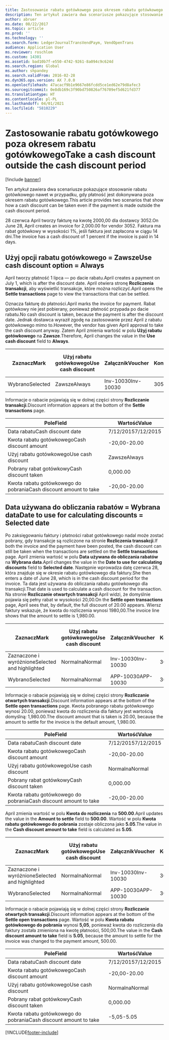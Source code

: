 ```yaml
---
title: Zastosowanie rabatu gotówkowego poza okresem rabatu gotówkowego
description: Ten artykuł zawiera dwa scenariusze pokazujące stosowanie rabatu gotówkowego nawet w przypadku, gdy płatność jest dokonywana poza okresem rabatu gotówkowego.
author: abruer
ms.date: 08/22/2017
ms.topic: article
ms.prod: ''
ms.technology: ''
ms.search.form: LedgerJournalTransVendPaym, VendOpenTrans
audience: Application User
ms.reviewer: roschlom
ms.custom: 14301
ms.assetid: bad10b7f-e550-4742-9261-8a094c9c624d
ms.search.region: Global
ms.author: shpandey
ms.search.validFrom: 2016-02-28
ms.dyn365.ops.version: AX 7.0.0
ms.openlocfilehash: 47acacf9b1e9667e86fcdd5ce1ed62e79d8afec3
ms.sourcegitcommit: 0e8db169c3f90bd750826af76709ef5d621fd377
ms.translationtype: HT
ms.contentlocale: pl-PL
ms.lasthandoff: 04/01/2021
ms.locfileid: "5810229"
---
```

# <a name="take-a-cash-discount-outside-the-cash-discount-period"></a><span data-ttu-id="52fc1-103">Zastosowanie rabatu gotówkowego poza okresem rabatu gotówkowego</span><span class="sxs-lookup"><span data-stu-id="52fc1-103">Take a cash discount outside the cash discount period</span></span>

[!include [banner](../includes/banner.md)]

<span data-ttu-id="52fc1-104">Ten artykuł zawiera dwa scenariusze pokazujące stosowanie rabatu gotówkowego nawet w przypadku, gdy płatność jest dokonywana poza okresem rabatu gotówkowego.</span><span class="sxs-lookup"><span data-stu-id="52fc1-104">This article provides two scenarios that show how a cash discount can be taken even if the payment is made outside the cash discount period.</span></span>

<span data-ttu-id="52fc1-105">28 czerwca April tworzy fakturę na kwotę 2000,00 dla dostawcy 3052.</span><span class="sxs-lookup"><span data-stu-id="52fc1-105">On June 28, April creates an invoice for 2,000.00 for vendor 3052.</span></span> <span data-ttu-id="52fc1-106">Faktura ma rabat gotówkowy w wysokości 1%, jeśli faktura jest zapłacona w ciągu 14 dni.</span><span class="sxs-lookup"><span data-stu-id="52fc1-106">The invoice has a cash discount of 1 percent if the invoice is paid in 14 days.</span></span>

## <a name="use-cash-discount-option--always"></a><span data-ttu-id="52fc1-107">Użyj opcji rabatu gotówkowego = Zawsze</span><span class="sxs-lookup"><span data-stu-id="52fc1-107">Use cash discount option = Always</span></span>
<span data-ttu-id="52fc1-108">April tworzy płatność 1 lipca — po dacie rabatu.</span><span class="sxs-lookup"><span data-stu-id="52fc1-108">April creates a payment on July 1, which is after the discount date.</span></span> <span data-ttu-id="52fc1-109">April otwiera stronę **Rozliczenia transakcji**, aby wyświetlić transakcje, które można rozliczyć.</span><span class="sxs-lookup"><span data-stu-id="52fc1-109">April opens the **Settle transactions** page to view the transactions that can be settled.</span></span> 

<span data-ttu-id="52fc1-110">Oznacza fakturę do płatności.</span><span class="sxs-lookup"><span data-stu-id="52fc1-110">April marks the invoice for payment.</span></span> <span data-ttu-id="52fc1-111">Rabat gotówkowy nie jest pobierany, ponieważ płatność przypada po dacie rabatu.</span><span class="sxs-lookup"><span data-stu-id="52fc1-111">No cash discount is taken, because the payment is after the discount date.</span></span> <span data-ttu-id="52fc1-112">Jednak dostawca wyraził zgodę na zastosowanie przez April z rabatu gotówkowego mimo to.</span><span class="sxs-lookup"><span data-stu-id="52fc1-112">However, the vendor has given April approval to take the cash discount anyway.</span></span> <span data-ttu-id="52fc1-113">Zatem April zmienia wartość w polu **Użyj rabatu gotówkowego** na **Zawsze**.</span><span class="sxs-lookup"><span data-stu-id="52fc1-113">Therefore, April changes the value in the **Use cash discount** field to **Always**.</span></span>

| <span data-ttu-id="52fc1-114">Zaznacz</span><span class="sxs-lookup"><span data-stu-id="52fc1-114">Mark</span></span>     | <span data-ttu-id="52fc1-115">Użyj rabatu gotówkowego</span><span class="sxs-lookup"><span data-stu-id="52fc1-115">Use cash discount</span></span> | <span data-ttu-id="52fc1-116">Załącznik</span><span class="sxs-lookup"><span data-stu-id="52fc1-116">Voucher</span></span>   | <span data-ttu-id="52fc1-117">Konto</span><span class="sxs-lookup"><span data-stu-id="52fc1-117">Account</span></span> | <span data-ttu-id="52fc1-118">Data rabatu gotówkowego</span><span class="sxs-lookup"><span data-stu-id="52fc1-118">Cash discount date</span></span> | <span data-ttu-id="52fc1-119">Data wymagalności</span><span class="sxs-lookup"><span data-stu-id="52fc1-119">Due date</span></span>  | <span data-ttu-id="52fc1-120">Faktura</span><span class="sxs-lookup"><span data-stu-id="52fc1-120">Invoice</span></span> | <span data-ttu-id="52fc1-121">Kwota w walucie transakcji</span><span class="sxs-lookup"><span data-stu-id="52fc1-121">Amount in transaction currency</span></span> | <span data-ttu-id="52fc1-122">Waluta</span><span class="sxs-lookup"><span data-stu-id="52fc1-122">Currency</span></span> | <span data-ttu-id="52fc1-123">Kwota do rozliczenia</span><span class="sxs-lookup"><span data-stu-id="52fc1-123">Amount to settle</span></span> |
|----------|-------------------|-----------|---------|--------------------|-----------|---------|--------------------------------|----------|------------------|
| <span data-ttu-id="52fc1-124">Wybrano</span><span class="sxs-lookup"><span data-stu-id="52fc1-124">Selected</span></span> | <span data-ttu-id="52fc1-125">Zawsze</span><span class="sxs-lookup"><span data-stu-id="52fc1-125">Always</span></span>            | <span data-ttu-id="52fc1-126">Inv-10030</span><span class="sxs-lookup"><span data-stu-id="52fc1-126">Inv-10030</span></span> | <span data-ttu-id="52fc1-127">3052</span><span class="sxs-lookup"><span data-stu-id="52fc1-127">3052</span></span>    | <span data-ttu-id="52fc1-128">6/28/2015</span><span class="sxs-lookup"><span data-stu-id="52fc1-128">6/28/2015</span></span>          | <span data-ttu-id="52fc1-129">7/12/2015</span><span class="sxs-lookup"><span data-stu-id="52fc1-129">7/12/2015</span></span> | <span data-ttu-id="52fc1-130">10030</span><span class="sxs-lookup"><span data-stu-id="52fc1-130">10030</span></span>   | <span data-ttu-id="52fc1-131">-2000,00</span><span class="sxs-lookup"><span data-stu-id="52fc1-131">-2,000.00</span></span>                      | <span data-ttu-id="52fc1-132">USD</span><span class="sxs-lookup"><span data-stu-id="52fc1-132">USD</span></span>      | <span data-ttu-id="52fc1-133">-1980,00</span><span class="sxs-lookup"><span data-stu-id="52fc1-133">-1,980.00</span></span>        |

<span data-ttu-id="52fc1-134">Informacje o rabacie pojawiają się w dolnej części strony **Rozliczanie transakcji**.</span><span class="sxs-lookup"><span data-stu-id="52fc1-134">Discount information appears at the bottom of the **Settle transactions** page.</span></span>

| <span data-ttu-id="52fc1-135">Pole</span><span class="sxs-lookup"><span data-stu-id="52fc1-135">Field</span></span>                        | <span data-ttu-id="52fc1-136">Wartość</span><span class="sxs-lookup"><span data-stu-id="52fc1-136">Value</span></span>     |
|------------------------------|-----------|
| <span data-ttu-id="52fc1-137">Data rabatu</span><span class="sxs-lookup"><span data-stu-id="52fc1-137">Cash discount date</span></span>           | <span data-ttu-id="52fc1-138">7/12/2015</span><span class="sxs-lookup"><span data-stu-id="52fc1-138">7/12/2015</span></span> |
| <span data-ttu-id="52fc1-139">Kwota rabatu gotówkowego</span><span class="sxs-lookup"><span data-stu-id="52fc1-139">Cash discount amount</span></span>         | <span data-ttu-id="52fc1-140">-20,00</span><span class="sxs-lookup"><span data-stu-id="52fc1-140">-20.00</span></span>    |
| <span data-ttu-id="52fc1-141">Użyj rabatu gotówkowego</span><span class="sxs-lookup"><span data-stu-id="52fc1-141">Use cash discount</span></span>            | <span data-ttu-id="52fc1-142">Zawsze</span><span class="sxs-lookup"><span data-stu-id="52fc1-142">Always</span></span>    |
| <span data-ttu-id="52fc1-143">Pobrany rabat gotówkowy</span><span class="sxs-lookup"><span data-stu-id="52fc1-143">Cash discount taken</span></span>          | <span data-ttu-id="52fc1-144">0,00</span><span class="sxs-lookup"><span data-stu-id="52fc1-144">0.00</span></span>      |
| <span data-ttu-id="52fc1-145">Kwota rabatu gotówkowego do pobrania</span><span class="sxs-lookup"><span data-stu-id="52fc1-145">Cash discount amount to take</span></span> | <span data-ttu-id="52fc1-146">-20,00</span><span class="sxs-lookup"><span data-stu-id="52fc1-146">-20.00</span></span>    |

## <a name="date-to-use-for-calculating-discounts--selected-date"></a><span data-ttu-id="52fc1-147">Data używana do obliczania rabatów = Wybrana data</span><span class="sxs-lookup"><span data-stu-id="52fc1-147">Date to use for calculating discounts = Selected date</span></span>
<span data-ttu-id="52fc1-148">Po zaksięgowaniu faktury i płatności rabat gotówkowego nadal może zostać pobrany, gdy transakcje są rozliczone na stronie **Rozliczenia transakcji**.</span><span class="sxs-lookup"><span data-stu-id="52fc1-148">If both the invoice and the payment have been posted, the cash discount can still be taken when the transactions are settled on the **Settle transactions** page.</span></span> <span data-ttu-id="52fc1-149">April zmienia wartość w polu **Data używana do obliczania rabatów** na **Wybrana data**.</span><span class="sxs-lookup"><span data-stu-id="52fc1-149">April changes the value in the **Date to use for calculating discounts** field to **Selected date**.</span></span> <span data-ttu-id="52fc1-150">Następnie wprowadza datę czerwca 28, która znajduje się w okresie rabatu gotówkowego dla faktury.</span><span class="sxs-lookup"><span data-stu-id="52fc1-150">She then enters a date of June 28, which is in the cash discount period for the invoice.</span></span> <span data-ttu-id="52fc1-151">Ta data jest używana do obliczania rabatu gotówkowego dla transakcji.</span><span class="sxs-lookup"><span data-stu-id="52fc1-151">That date is used to calculate a cash discount for the transaction.</span></span> <span data-ttu-id="52fc1-152">Na stronie **Rozliczanie otwartych transakcji** April widzi, że domyślnie pojawia się pełny rabat w wysokości 20,00.</span><span class="sxs-lookup"><span data-stu-id="52fc1-152">On the **Settle open transactions** page, April sees that, by default, the full discount of 20.00 appears.</span></span> <span data-ttu-id="52fc1-153">Wiersz faktury wskazuje, że kwota do rozliczenia wynosi 1980,00.</span><span class="sxs-lookup"><span data-stu-id="52fc1-153">The invoice line shows that the amount to settle is 1,980.00.</span></span>

| <span data-ttu-id="52fc1-154">Zaznacz</span><span class="sxs-lookup"><span data-stu-id="52fc1-154">Mark</span></span>                     | <span data-ttu-id="52fc1-155">Użyj rabatu gotówkowego</span><span class="sxs-lookup"><span data-stu-id="52fc1-155">Use cash discount</span></span> | <span data-ttu-id="52fc1-156">Załącznik</span><span class="sxs-lookup"><span data-stu-id="52fc1-156">Voucher</span></span>   | <span data-ttu-id="52fc1-157">Konto</span><span class="sxs-lookup"><span data-stu-id="52fc1-157">Account</span></span> | <span data-ttu-id="52fc1-158">Data rabatu gotówkowego</span><span class="sxs-lookup"><span data-stu-id="52fc1-158">Cash discount date</span></span> | <span data-ttu-id="52fc1-159">Data wymagalności</span><span class="sxs-lookup"><span data-stu-id="52fc1-159">Due date</span></span>  | <span data-ttu-id="52fc1-160">Faktura</span><span class="sxs-lookup"><span data-stu-id="52fc1-160">Invoice</span></span> | <span data-ttu-id="52fc1-161">Kwota w walucie transakcji</span><span class="sxs-lookup"><span data-stu-id="52fc1-161">Amount in transaction currency</span></span> | <span data-ttu-id="52fc1-162">Waluta</span><span class="sxs-lookup"><span data-stu-id="52fc1-162">Currency</span></span> | <span data-ttu-id="52fc1-163">Kwota do rozliczenia</span><span class="sxs-lookup"><span data-stu-id="52fc1-163">Amount to settle</span></span> |
|--------------------------|-------------------|-----------|---------|--------------------|-----------|---------|--------------------------------|----------|------------------|
| <span data-ttu-id="52fc1-164">Zaznaczone i wyróżnione</span><span class="sxs-lookup"><span data-stu-id="52fc1-164">Selected and highlighted</span></span> | <span data-ttu-id="52fc1-165">Normalna</span><span class="sxs-lookup"><span data-stu-id="52fc1-165">Normal</span></span>            | <span data-ttu-id="52fc1-166">Inv-10030</span><span class="sxs-lookup"><span data-stu-id="52fc1-166">Inv-10030</span></span> | <span data-ttu-id="52fc1-167">3052</span><span class="sxs-lookup"><span data-stu-id="52fc1-167">3052</span></span>    | <span data-ttu-id="52fc1-168">6/28/2015</span><span class="sxs-lookup"><span data-stu-id="52fc1-168">6/28/2015</span></span>          | <span data-ttu-id="52fc1-169">7/12/2015</span><span class="sxs-lookup"><span data-stu-id="52fc1-169">7/12/2015</span></span> | <span data-ttu-id="52fc1-170">10030</span><span class="sxs-lookup"><span data-stu-id="52fc1-170">10030</span></span>   | <span data-ttu-id="52fc1-171">-2000,00</span><span class="sxs-lookup"><span data-stu-id="52fc1-171">-2,000.00</span></span>                      | <span data-ttu-id="52fc1-172">USD</span><span class="sxs-lookup"><span data-stu-id="52fc1-172">USD</span></span>      | <span data-ttu-id="52fc1-173">-1980,00</span><span class="sxs-lookup"><span data-stu-id="52fc1-173">-1,980.00</span></span>        |
| <span data-ttu-id="52fc1-174">Wybrano</span><span class="sxs-lookup"><span data-stu-id="52fc1-174">Selected</span></span>                 | <span data-ttu-id="52fc1-175">Normalna</span><span class="sxs-lookup"><span data-stu-id="52fc1-175">Normal</span></span>            | <span data-ttu-id="52fc1-176">APP-10030</span><span class="sxs-lookup"><span data-stu-id="52fc1-176">APP-10030</span></span> | <span data-ttu-id="52fc1-177">3052</span><span class="sxs-lookup"><span data-stu-id="52fc1-177">3052</span></span>    | <span data-ttu-id="52fc1-178">7/15/2015</span><span class="sxs-lookup"><span data-stu-id="52fc1-178">7/15/2015</span></span>          | <span data-ttu-id="52fc1-179">7/15/2015</span><span class="sxs-lookup"><span data-stu-id="52fc1-179">7/15/2015</span></span> |         | <span data-ttu-id="52fc1-180">500,00</span><span class="sxs-lookup"><span data-stu-id="52fc1-180">500.00</span></span>                         | <span data-ttu-id="52fc1-181">USD</span><span class="sxs-lookup"><span data-stu-id="52fc1-181">USD</span></span>      | <span data-ttu-id="52fc1-182">500,00</span><span class="sxs-lookup"><span data-stu-id="52fc1-182">500.00</span></span>           |

<span data-ttu-id="52fc1-183">Informacje o rabacie pojawiają się w dolnej części strony **Rozliczanie otwartych transakcji**.</span><span class="sxs-lookup"><span data-stu-id="52fc1-183">Discount information appears at the bottom of the **Settle open transactions** page.</span></span> <span data-ttu-id="52fc1-184">Kwota pobranego rabatu gotówkowego wynosi 20.00, ponieważ kwota do rozliczenia dla faktury jest wartością domyślną: 1,980.00.</span><span class="sxs-lookup"><span data-stu-id="52fc1-184">The discount amount that is taken is 20.00, because the amount to settle for the invoice is the default amount, 1,980.00.</span></span>

| <span data-ttu-id="52fc1-185">Pole</span><span class="sxs-lookup"><span data-stu-id="52fc1-185">Field</span></span>                        | <span data-ttu-id="52fc1-186">Wartość</span><span class="sxs-lookup"><span data-stu-id="52fc1-186">Value</span></span>     |
|------------------------------|-----------|
| <span data-ttu-id="52fc1-187">Data rabatu</span><span class="sxs-lookup"><span data-stu-id="52fc1-187">Cash discount date</span></span>           | <span data-ttu-id="52fc1-188">7/12/2015</span><span class="sxs-lookup"><span data-stu-id="52fc1-188">7/12/2015</span></span> |
| <span data-ttu-id="52fc1-189">Kwota rabatu gotówkowego</span><span class="sxs-lookup"><span data-stu-id="52fc1-189">Cash discount amount</span></span>         | <span data-ttu-id="52fc1-190">-20,00</span><span class="sxs-lookup"><span data-stu-id="52fc1-190">-20.00</span></span>    |
| <span data-ttu-id="52fc1-191">Użyj rabatu gotówkowego</span><span class="sxs-lookup"><span data-stu-id="52fc1-191">Use cash discount</span></span>            | <span data-ttu-id="52fc1-192">Normalna</span><span class="sxs-lookup"><span data-stu-id="52fc1-192">Normal</span></span>    |
| <span data-ttu-id="52fc1-193">Pobrany rabat gotówkowy</span><span class="sxs-lookup"><span data-stu-id="52fc1-193">Cash discount taken</span></span>          | <span data-ttu-id="52fc1-194">0,00</span><span class="sxs-lookup"><span data-stu-id="52fc1-194">0.00</span></span>      |
| <span data-ttu-id="52fc1-195">Kwota rabatu gotówkowego do pobrania</span><span class="sxs-lookup"><span data-stu-id="52fc1-195">Cash discount amount to take</span></span> | <span data-ttu-id="52fc1-196">-20,00</span><span class="sxs-lookup"><span data-stu-id="52fc1-196">-20.00</span></span>    |

<span data-ttu-id="52fc1-197">April zmienia wartość w polu **Kwota do rozliczenia** na **500.00**.</span><span class="sxs-lookup"><span data-stu-id="52fc1-197">April updates the value in the **Amount to settle** field to **500.00**.</span></span> <span data-ttu-id="52fc1-198">Wartość w polu **Kwota rabatu gotówkowego do pobrania** zostaje obliczona jako **5.05**.</span><span class="sxs-lookup"><span data-stu-id="52fc1-198">The value in the **Cash discount amount to take** field is calculated as **5.05**.</span></span>

| <span data-ttu-id="52fc1-199">Zaznacz</span><span class="sxs-lookup"><span data-stu-id="52fc1-199">Mark</span></span>                     | <span data-ttu-id="52fc1-200">Użyj rabatu gotówkowego</span><span class="sxs-lookup"><span data-stu-id="52fc1-200">Use cash discount</span></span> | <span data-ttu-id="52fc1-201">Załącznik</span><span class="sxs-lookup"><span data-stu-id="52fc1-201">Voucher</span></span>   | <span data-ttu-id="52fc1-202">Konto</span><span class="sxs-lookup"><span data-stu-id="52fc1-202">Account</span></span> | <span data-ttu-id="52fc1-203">Data</span><span class="sxs-lookup"><span data-stu-id="52fc1-203">Date</span></span>      | <span data-ttu-id="52fc1-204">Data wymagalności</span><span class="sxs-lookup"><span data-stu-id="52fc1-204">Due date</span></span>  | <span data-ttu-id="52fc1-205">Faktura</span><span class="sxs-lookup"><span data-stu-id="52fc1-205">Invoice</span></span> | <span data-ttu-id="52fc1-206">Kwota w walucie transakcji</span><span class="sxs-lookup"><span data-stu-id="52fc1-206">Amount in transaction currency</span></span> | <span data-ttu-id="52fc1-207">Waluta</span><span class="sxs-lookup"><span data-stu-id="52fc1-207">Currency</span></span> | <span data-ttu-id="52fc1-208">Kwota do rozliczenia</span><span class="sxs-lookup"><span data-stu-id="52fc1-208">Amount to settle</span></span> |
|--------------------------|-------------------|-----------|---------|-----------|-----------|---------|--------------------------------|----------|------------------|
| <span data-ttu-id="52fc1-209">Zaznaczone i wyróżnione</span><span class="sxs-lookup"><span data-stu-id="52fc1-209">Selected and highlighted</span></span> | <span data-ttu-id="52fc1-210">Normalna</span><span class="sxs-lookup"><span data-stu-id="52fc1-210">Normal</span></span>            | <span data-ttu-id="52fc1-211">Inv-10030</span><span class="sxs-lookup"><span data-stu-id="52fc1-211">Inv-10030</span></span> | <span data-ttu-id="52fc1-212">3052</span><span class="sxs-lookup"><span data-stu-id="52fc1-212">3052</span></span>    | <span data-ttu-id="52fc1-213">6/28/2015</span><span class="sxs-lookup"><span data-stu-id="52fc1-213">6/28/2015</span></span> | <span data-ttu-id="52fc1-214">7/12/2015</span><span class="sxs-lookup"><span data-stu-id="52fc1-214">7/12/2015</span></span> | <span data-ttu-id="52fc1-215">10030</span><span class="sxs-lookup"><span data-stu-id="52fc1-215">10030</span></span>   | <span data-ttu-id="52fc1-216">2000,00</span><span class="sxs-lookup"><span data-stu-id="52fc1-216">2,000.00</span></span>                       | <span data-ttu-id="52fc1-217">USD</span><span class="sxs-lookup"><span data-stu-id="52fc1-217">USD</span></span>      | <span data-ttu-id="52fc1-218">-500,00</span><span class="sxs-lookup"><span data-stu-id="52fc1-218">-500.00</span></span>          |
| <span data-ttu-id="52fc1-219">Wybrano</span><span class="sxs-lookup"><span data-stu-id="52fc1-219">Selected</span></span>                 | <span data-ttu-id="52fc1-220">Normalna</span><span class="sxs-lookup"><span data-stu-id="52fc1-220">Normal</span></span>            | <span data-ttu-id="52fc1-221">APP-10030</span><span class="sxs-lookup"><span data-stu-id="52fc1-221">APP-10030</span></span> | <span data-ttu-id="52fc1-222">3052</span><span class="sxs-lookup"><span data-stu-id="52fc1-222">3052</span></span>    | <span data-ttu-id="52fc1-223">7/15/2015</span><span class="sxs-lookup"><span data-stu-id="52fc1-223">7/15/2015</span></span> | <span data-ttu-id="52fc1-224">7/15/2015</span><span class="sxs-lookup"><span data-stu-id="52fc1-224">7/15/2015</span></span> |         | <span data-ttu-id="52fc1-225">500,00</span><span class="sxs-lookup"><span data-stu-id="52fc1-225">500.00</span></span>                         | <span data-ttu-id="52fc1-226">USD</span><span class="sxs-lookup"><span data-stu-id="52fc1-226">USD</span></span>      | <span data-ttu-id="52fc1-227">500,00</span><span class="sxs-lookup"><span data-stu-id="52fc1-227">500.00</span></span>           |

<span data-ttu-id="52fc1-228">Informacje o rabacie pojawiają się w dolnej części strony **Rozliczanie otwartych transakcji**.</span><span class="sxs-lookup"><span data-stu-id="52fc1-228">Discount information appears at the bottom of the **Settle open transactions** page.</span></span> <span data-ttu-id="52fc1-229">Wartość w polu **Kwota rabatu gotówkowego do pobrania** wynosi **5,05**, ponieważ kwota do rozliczenia dla faktury została zmieniona na kwotę płatności, 500,00.</span><span class="sxs-lookup"><span data-stu-id="52fc1-229">The value in the **Cash discount amount to take** field is **5.05**, because the amount to settle for the invoice was changed to the payment amount, 500.00.</span></span>

| <span data-ttu-id="52fc1-230">Pole</span><span class="sxs-lookup"><span data-stu-id="52fc1-230">Field</span></span>                        | <span data-ttu-id="52fc1-231">Wartość</span><span class="sxs-lookup"><span data-stu-id="52fc1-231">Value</span></span>     |
|------------------------------|-----------|
| <span data-ttu-id="52fc1-232">Data rabatu</span><span class="sxs-lookup"><span data-stu-id="52fc1-232">Cash discount date</span></span>           | <span data-ttu-id="52fc1-233">7/12/2015</span><span class="sxs-lookup"><span data-stu-id="52fc1-233">7/12/2015</span></span> |
| <span data-ttu-id="52fc1-234">Kwota rabatu gotówkowego</span><span class="sxs-lookup"><span data-stu-id="52fc1-234">Cash discount amount</span></span>         | <span data-ttu-id="52fc1-235">-20,00</span><span class="sxs-lookup"><span data-stu-id="52fc1-235">-20.00</span></span>    |
| <span data-ttu-id="52fc1-236">Użyj rabatu gotówkowego</span><span class="sxs-lookup"><span data-stu-id="52fc1-236">Use cash discount</span></span>            | <span data-ttu-id="52fc1-237">Normalna</span><span class="sxs-lookup"><span data-stu-id="52fc1-237">Normal</span></span>    |
| <span data-ttu-id="52fc1-238">Pobrany rabat gotówkowy</span><span class="sxs-lookup"><span data-stu-id="52fc1-238">Cash discount taken</span></span>          | <span data-ttu-id="52fc1-239">0,00</span><span class="sxs-lookup"><span data-stu-id="52fc1-239">0.00</span></span>      |
| <span data-ttu-id="52fc1-240">Kwota rabatu gotówkowego do pobrania</span><span class="sxs-lookup"><span data-stu-id="52fc1-240">Cash discount amount to take</span></span> | <span data-ttu-id="52fc1-241">-5,05</span><span class="sxs-lookup"><span data-stu-id="52fc1-241">-5.05</span></span>     |







[!INCLUDE[footer-include](../../includes/footer-banner.md)]